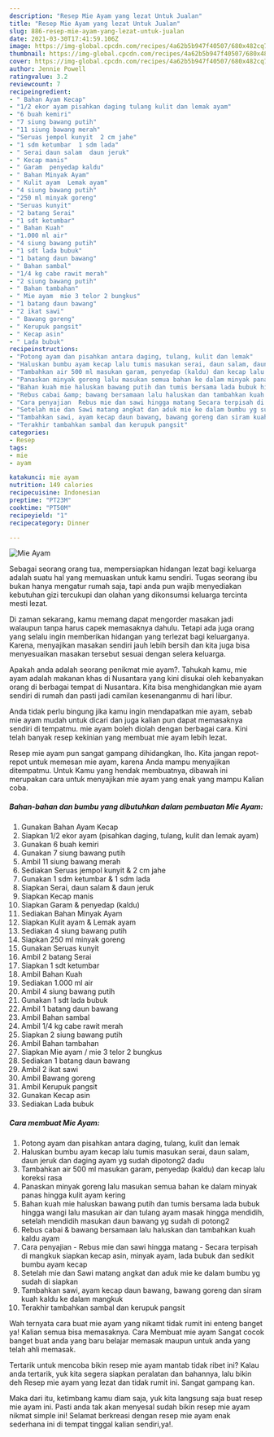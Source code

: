 ```yaml
---
description: "Resep Mie Ayam yang lezat Untuk Jualan"
title: "Resep Mie Ayam yang lezat Untuk Jualan"
slug: 886-resep-mie-ayam-yang-lezat-untuk-jualan
date: 2021-03-30T17:41:59.106Z
image: https://img-global.cpcdn.com/recipes/4a62b5b947f40507/680x482cq70/mie-ayam-foto-resep-utama.jpg
thumbnail: https://img-global.cpcdn.com/recipes/4a62b5b947f40507/680x482cq70/mie-ayam-foto-resep-utama.jpg
cover: https://img-global.cpcdn.com/recipes/4a62b5b947f40507/680x482cq70/mie-ayam-foto-resep-utama.jpg
author: Jennie Powell
ratingvalue: 3.2
reviewcount: 7
recipeingredient:
- " Bahan Ayam Kecap"
- "1/2 ekor ayam pisahkan daging tulang kulit dan lemak ayam"
- "6 buah kemiri"
- "7 siung bawang putih"
- "11 siung bawang merah"
- "Seruas jempol kunyit  2 cm jahe"
- "1 sdm ketumbar  1 sdm lada"
- " Serai daun salam  daun jeruk"
- " Kecap manis"
- " Garam  penyedap kaldu"
- " Bahan Minyak Ayam"
- " Kulit ayam  Lemak ayam"
- "4 siung bawang putih"
- "250 ml minyak goreng"
- "Seruas kunyit"
- "2 batang Serai"
- "1 sdt ketumbar"
- " Bahan Kuah"
- "1.000 ml air"
- "4 siung bawang putih"
- "1 sdt lada bubuk"
- "1 batang daun bawang"
- " Bahan sambal"
- "1/4 kg cabe rawit merah"
- "2 siung bawang putih"
- " Bahan tambahan"
- " Mie ayam  mie 3 telor 2 bungkus"
- "1 batang daun bawang"
- "2 ikat sawi"
- " Bawang goreng"
- " Kerupuk pangsit"
- " Kecap asin"
- " Lada bubuk"
recipeinstructions:
- "Potong ayam dan pisahkan antara daging, tulang, kulit dan lemak"
- "Haluskan bumbu ayam kecap lalu tumis masukan serai, daun salam, daun jeruk dan daging ayam yg sudah dipotong2 dadu"
- "Tambahkan air 500 ml masukan garam, penyedap (kaldu) dan kecap lalu koreksi rasa"
- "Panaskan minyak goreng lalu masukan semua bahan ke dalam minyak panas hingga kulit ayam kering"
- "Bahan kuah mie haluskan bawang putih dan tumis bersama lada bubuk hingga wangi lalu masukan air dan tulang ayam masak hingga mendidih, setelah mendidih masukan daun bawang yg sudah di potong2"
- "Rebus cabai &amp; bawang bersamaan lalu haluskan dan tambahkan kuah kaldu ayam"
- "Cara penyajian  Rebus mie dan sawi hingga matang Secara terpisah di mangkuk siapkan kecap asin, minyak ayam, lada bubuk dan sedikit bumbu ayam kecap"
- "Setelah mie dan Sawi matang angkat dan aduk mie ke dalam bumbu yg sudah di siapkan"
- "Tambahkan sawi, ayam kecap daun bawang, bawang goreng dan siram kuah kaldu ke dalam mangkuk"
- "Terakhir tambahkan sambal dan kerupuk pangsit"
categories:
- Resep
tags:
- mie
- ayam

katakunci: mie ayam 
nutrition: 149 calories
recipecuisine: Indonesian
preptime: "PT23M"
cooktime: "PT50M"
recipeyield: "1"
recipecategory: Dinner

---
```



![Mie Ayam](https://img-global.cpcdn.com/recipes/4a62b5b947f40507/680x482cq70/mie-ayam-foto-resep-utama.jpg)

Sebagai seorang orang tua, mempersiapkan hidangan lezat bagi keluarga adalah suatu hal yang memuaskan untuk kamu sendiri. Tugas seorang ibu bukan hanya mengatur rumah saja, tapi anda pun wajib menyediakan kebutuhan gizi tercukupi dan olahan yang dikonsumsi keluarga tercinta mesti lezat.

Di zaman  sekarang, kamu memang dapat mengorder masakan jadi walaupun tanpa harus capek memasaknya dahulu. Tetapi ada juga orang yang selalu ingin memberikan hidangan yang terlezat bagi keluarganya. Karena, menyajikan masakan sendiri jauh lebih bersih dan kita juga bisa menyesuaikan masakan tersebut sesuai dengan selera keluarga. 



Apakah anda adalah seorang penikmat mie ayam?. Tahukah kamu, mie ayam adalah makanan khas di Nusantara yang kini disukai oleh kebanyakan orang di berbagai tempat di Nusantara. Kita bisa menghidangkan mie ayam sendiri di rumah dan pasti jadi camilan kesenanganmu di hari libur.

Anda tidak perlu bingung jika kamu ingin mendapatkan mie ayam, sebab mie ayam mudah untuk dicari dan juga kalian pun dapat memasaknya sendiri di tempatmu. mie ayam boleh diolah dengan berbagai cara. Kini telah banyak resep kekinian yang membuat mie ayam lebih lezat.

Resep mie ayam pun sangat gampang dihidangkan, lho. Kita jangan repot-repot untuk memesan mie ayam, karena Anda mampu menyajikan ditempatmu. Untuk Kamu yang hendak membuatnya, dibawah ini merupakan cara untuk menyajikan mie ayam yang enak yang mampu Kalian coba.

<!--inarticleads1-->

##### Bahan-bahan dan bumbu yang dibutuhkan dalam pembuatan Mie Ayam:

1. Gunakan  Bahan Ayam Kecap
1. Siapkan 1/2 ekor ayam (pisahkan daging, tulang, kulit dan lemak ayam)
1. Gunakan 6 buah kemiri
1. Gunakan 7 siung bawang putih
1. Ambil 11 siung bawang merah
1. Sediakan Seruas jempol kunyit &amp; 2 cm jahe
1. Gunakan 1 sdm ketumbar &amp; 1 sdm lada
1. Siapkan  Serai, daun salam &amp; daun jeruk
1. Siapkan  Kecap manis
1. Siapkan  Garam &amp; penyedap (kaldu)
1. Sediakan  Bahan Minyak Ayam
1. Siapkan  Kulit ayam &amp; Lemak ayam
1. Sediakan 4 siung bawang putih
1. Siapkan 250 ml minyak goreng
1. Gunakan Seruas kunyit
1. Ambil 2 batang Serai
1. Siapkan 1 sdt ketumbar
1. Ambil  Bahan Kuah
1. Sediakan 1.000 ml air
1. Ambil 4 siung bawang putih
1. Gunakan 1 sdt lada bubuk
1. Ambil 1 batang daun bawang
1. Ambil  Bahan sambal
1. Ambil 1/4 kg cabe rawit merah
1. Siapkan 2 siung bawang putih
1. Ambil  Bahan tambahan
1. Siapkan  Mie ayam / mie 3 telor 2 bungkus
1. Sediakan 1 batang daun bawang
1. Ambil 2 ikat sawi
1. Ambil  Bawang goreng
1. Ambil  Kerupuk pangsit
1. Gunakan  Kecap asin
1. Sediakan  Lada bubuk




<!--inarticleads2-->

##### Cara membuat Mie Ayam:

1. Potong ayam dan pisahkan antara daging, tulang, kulit dan lemak
1. Haluskan bumbu ayam kecap lalu tumis masukan serai, daun salam, daun jeruk dan daging ayam yg sudah dipotong2 dadu
1. Tambahkan air 500 ml masukan garam, penyedap (kaldu) dan kecap lalu koreksi rasa
1. Panaskan minyak goreng lalu masukan semua bahan ke dalam minyak panas hingga kulit ayam kering
1. Bahan kuah mie haluskan bawang putih dan tumis bersama lada bubuk hingga wangi lalu masukan air dan tulang ayam masak hingga mendidih, setelah mendidih masukan daun bawang yg sudah di potong2
1. Rebus cabai &amp; bawang bersamaan lalu haluskan dan tambahkan kuah kaldu ayam
1. Cara penyajian  - Rebus mie dan sawi hingga matang - Secara terpisah di mangkuk siapkan kecap asin, minyak ayam, lada bubuk dan sedikit bumbu ayam kecap
1. Setelah mie dan Sawi matang angkat dan aduk mie ke dalam bumbu yg sudah di siapkan
1. Tambahkan sawi, ayam kecap daun bawang, bawang goreng dan siram kuah kaldu ke dalam mangkuk
1. Terakhir tambahkan sambal dan kerupuk pangsit




Wah ternyata cara buat mie ayam yang nikamt tidak rumit ini enteng banget ya! Kalian semua bisa memasaknya. Cara Membuat mie ayam Sangat cocok banget buat anda yang baru belajar memasak maupun untuk anda yang telah ahli memasak.

Tertarik untuk mencoba bikin resep mie ayam mantab tidak ribet ini? Kalau anda tertarik, yuk kita segera siapkan peralatan dan bahannya, lalu bikin deh Resep mie ayam yang lezat dan tidak rumit ini. Sangat gampang kan. 

Maka dari itu, ketimbang kamu diam saja, yuk kita langsung saja buat resep mie ayam ini. Pasti anda tak akan menyesal sudah bikin resep mie ayam nikmat simple ini! Selamat berkreasi dengan resep mie ayam enak sederhana ini di tempat tinggal kalian sendiri,ya!.

